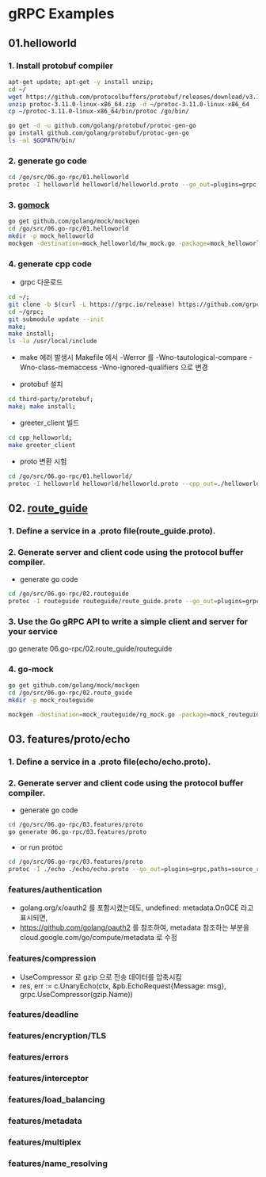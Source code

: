 # gRPC Examples

## 01.helloworld

### 1. Install protobuf compiler

```sh
apt-get update; apt-get -y install unzip;
cd ~/
wget https://github.com/protocolbuffers/protobuf/releases/download/v3.11.0/protoc-3.11.0-linux-x86_64.zip
unzip protoc-3.11.0-linux-x86_64.zip -d ~/protoc-3.11.0-linux-x86_64
cp ~/protoc-3.11.0-linux-x86_64/bin/protoc /go/bin/

go get -d -u github.com/golang/protobuf/protoc-gen-go
go install github.com/golang/protobuf/protoc-gen-go
ls -al $GOPATH/bin/
```

### 2. generate go code

```sh
cd /go/src/06.go-rpc/01.helloworld
protoc -I helloworld helloworld/helloworld.proto --go_out=plugins=grpc:helloworld
```

### 3. [gomock](https://github.com/golang/mock)

```sh
go get github.com/golang/mock/mockgen
cd /go/src/06.go-rpc/01.helloworld
mkdir -p mock_helloworld
mockgen -destination=mock_helloworld/hw_mock.go -package=mock_helloworld -source=helloworld/helloworld.pb.go
```

### 4. generate cpp code

- grpc 다운로드 

```sh
cd ~/;
git clone -b $(curl -L https://grpc.io/release) https://github.com/grpc/grpc
cd ~/grpc;
git submodule update --init
make;
make install;
ls -la /usr/local/include
```

- make 에러 발생시 Makefile 에서 -Werror 를 -Wno-tautological-compare -Wno-class-memaccess -Wno-ignored-qualifiers 으로 변경

- protobuf 설치

```sh
cd third-party/protobuf;
make; make install;
```

- greeter_client 빌드

```sh
cd cpp_helloworld;
make greeter_client
```

- proto 변환 시험

```sh
cd /go/src/06.go-rpc/01.helloworld/
protoc -I helloworld helloworld/helloworld.proto --cpp_out=./helloworld
```

## 02. [route_guide](https://github.com/grpc/grpc-go/tree/master/examples/route_guide)

### 1. Define a service in a .proto file(route_guide.proto).
### 2. Generate server and client code using the protocol buffer compiler.

- generate go code

```sh
cd /go/src/06.go-rpc/02.routeguide
protoc -I routeguide routeguide/route_guide.proto --go_out=plugins=grpc:routeguide
```

### 3. Use the Go gRPC API to write a simple client and server for your service

go generate 06.go-rpc/02.route_guide/routeguide

### 4. go-mock

```sh
go get github.com/golang/mock/mockgen
cd /go/src/06.go-rpc/02.route_guide
mkdir -p mock_routeguide

mockgen -destination=mock_routeguide/rg_mock.go -package=mock_routeguide -source=routeguide/route_guide.pb.go
```

## 03. features/proto/echo

### 1. Define a service in a .proto file(echo/echo.proto).
### 2. Generate server and client code using the protocol buffer compiler.

- generate go code

```sh
cd /go/src/06.go-rpc/03.features/proto
go generate 06.go-rpc/03.features/proto
```

- or run protoc
```sh
cd /go/src/06.go-rpc/03.features/proto
protoc -I ./echo ./echo/echo.proto --go_out=plugins=grpc,paths=source_relative:./echo
```

### features/authentication

- golang.org/x/oauth2 를 포함시켰는데도, undefined: metadata.OnGCE 라고 표시되면, 
- https://github.com/golang/oauth2 를 참조하여, metadata 참조하는 부분을 cloud.google.com/go/compute/metadata 로 수정

### features/compression

- UseCompressor 로 gzip 으로 전송 데이터를 압축시킴
- res, err := c.UnaryEcho(ctx, &pb.EchoRequest{Message: msg}, grpc.UseCompressor(gzip.Name))

### features/deadline
### features/encryption/TLS
### features/errors
### features/interceptor
### features/load_balancing
### features/metadata
### features/multiplex
### features/name_resolving